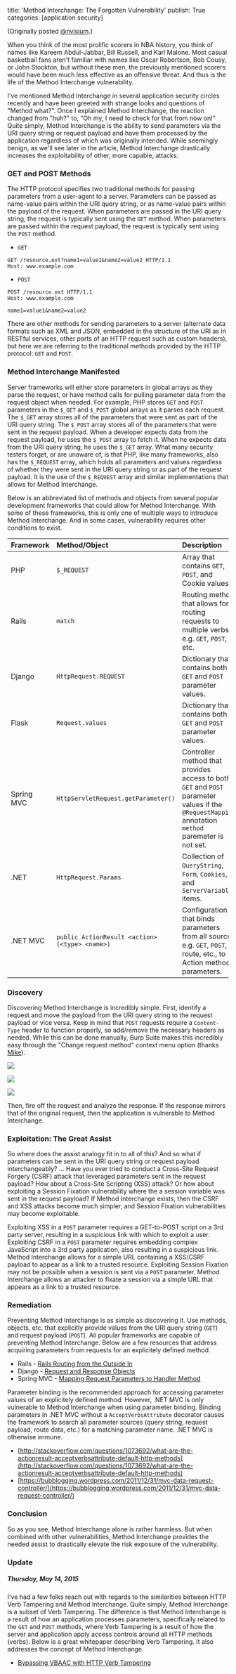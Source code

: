 title: 'Method Interchange: The Forgotten Vulnerability'
publish: True
categories: [application security]

(Originally posted [@nvisium](https://blog.nvisium.com/2015/05/method-interchange-forgotten.html).)

When you think of the most prolific scorers in NBA history, you think of names like Kareem Abdul-Jabbar, Bill Russell, and Karl Malone. Most casual basketball fans aren't familiar with names like Oscar Robertson, Bob Cousy, or John Stockton, but without these men, the previously mentioned scorers would have been much less effective as an offensive threat. And thus is the life of the Method Interchange vulnerability.

<!-- READMORE -->

I've mentioned Method Interchange in several application security circles recently and have been greeted with strange looks and questions of "Method what?". Once I explained Method Interchange, the reaction changed from "huh?" to, "Oh my, I need to check for that from now on!" Quite simply, Method Interchange is the ability to send parameters via the URI query string or request payload and have them processed by the application regardless of which was originally intended. While seemingly benign, as we'll see later in the article, Method Interchange drastically increases the exploitability of other, more capable, attacks.

### GET and POST Methods

The HTTP protocol specifies two traditional methods for passing parameters from a user-agent to a server. Parameters can be passed as name-value pairs within the URI query string, or as name-value pairs within the payload of the request. When parameters are passed in the URI query string, the request is typically sent using the `GET` method. When parameters are passed within the request payload, the request is typically sent using the `POST` method.

* `GET`

```
GET /resource.ext?name1=value1&name2=value2 HTTP/1.1
Host: www.example.com
```

* `POST`

```
POST /resource.ext HTTP/1.1
Host: www.example.com

name1=value1&name2=value2
```

There are other methods for sending parameters to a server (alternate data formats such as XML and JSON, embedded in the structure of the URI as in RESTful services, other parts of an HTTP request such as custom headers), but here we are referring to the traditional methods provided by the HTTP protocol: `GET` and `POST`.

### Method Interchange Manifested

Server frameworks will either store parameters in global arrays as they parse the request, or have method calls for pulling parameter data from the request object when needed. For example, PHP stores `GET` and `POST` parameters in the `$_GET` and `$_POST` global arrays as it parses each request. The `$_GET` array stores all of the parameters that were sent as part of the URI query string. The `$_POST` array stores all of the parameters that were sent in the request payload. When a developer expects data from the request payload, he uses the `$_POST` array to fetch it. When he expects data from the URI query string, he uses the `$_GET` array. What many security testers forget, or are unaware of, is that PHP, like many frameworks, also has the `$_REQUEST` array, which holds all parameters and values regardless of whether they were sent in the URI query string or as part of the request payload. It is the use of the `$_REQUEST` array and similar implementations that allows for Method Interchange.

Below is an abbreviated list of methods and objects from several popular development frameworks that could allow for Method Interchange. With some of these frameworks, this is only one of multiple ways to introduce Method Interchange. And in some cases, vulnerability requires other conditions to exist.

| Framework | Method/Object | Description |
| :--- | :--- | :--- |
| PHP | `$_REQUEST` | Array that contains `GET`, `POST`, and Cookie values. |
| Rails | `match` | Routing method that allows for routing requests to multiple verbs e.g. `GET`, `POST`, etc. |
| Django | `HttpRequest.REQUEST` | Dictionary that contains both `GET` and `POST` parameter values. |
| Flask | `Request.values` | Dictionary that contains both `GET` and `POST` parameter values. |
| Spring MVC | `HttpServletRequest.getParameter()` | Controller method that provides access to both `GET` and `POST` parameter values if the `@RequestMapping` annotation `method` paremeter is not set. |
| .NET | `HttpRequest.Params` | Collection of `QueryString`, `Form`, `Cookies`, and `ServerVariables` items. |
| .NET MVC | `public ActionResult <action>(<type> <name>)` | Configuration that binds parameters from all sources e.g. `GET`, `POST`, route, etc., to Action method parameters. |

### Discovery

Discovering Method Interchange is incredibly simple. First, identify a request and move the payload from the URI query string to the request payload or vice versa. Keep in mind that `POST` requests require a `Content-Type` header to function properly, so add/remove the necessary headers as needed. While this can be done manually, Burp Suite makes this incredibly easy through the "Change request method" context menu option (thanks [Mike](https://twitter.com/mccabe615)).

[![](/images/posts/method_interchange_burp_1.png)](/images/posts/method_interchange_burp_1.png)

[![](/images/posts/method_interchange_burp_2.png)](/images/posts/method_interchange_burp_2.png)

[![](/images/posts/method_interchange_burp_3.png)](/images/posts/method_interchange_burp_3.png)

Then, fire off the request and analyze the response. If the response mirrors that of the original request, then the application is vulnerable to Method Interchange.

### Exploitation: The Great Assist

So where does the assist analogy fit in to all of this? And so what if parameters can be sent in the URI query string or request payload interchangeably? ... Have you ever tried to conduct a Cross-Site Request Forgery (CSRF) attack that leveraged parameters sent in the request payload? How about a Cross-Site Scripting (XSS) attack? Or how about exploiting a Session Fixation vulnerability where the a session variable was sent in the request payload? If Method Interchange exists, then the CSRF and XSS attacks become much simpler, and Session Fixation vulnerabilities may become exploitable.

Exploiting XSS in a `POST` parameter requires a GET-to-POST script on a 3rd party server, resulting in a suspicious link with which to exploit a user. Exploiting CSRF in a `POST` parameter requires embedding complex JavaScript into a 3rd party application, also resulting in a suspicious link. Method Interchange allows for a simple URL containing a XSS/CSRF payload to appear as a link to a trusted resource. Exploiting Session Fixation may not be possible when a session is sent via a `POST` parameter. Method Interchange allows an attacker to fixate a session via a simple URL that appears as a link to a trusted resource.

### Remediation

Preventing Method Interchange is as simple as discovering it. Use methods, objects, etc. that explicitly provide values from the URI query string (`GET`) and request payload (`POST`). All popular frameworks are capable of preventing Method Interchange. Below are a few resources that address acquiring parameters from requests for an explicitely defined method.

* Rails - [Rails Routing from the Outside In](http://guides.rubyonrails.org/routing.html)
* Django - [Request and Response Objects](https://docs.djangoproject.com/en/1.8/ref/request-response/#django.http.HttpRequest.REQUEST)
* Spring MVC - [Mapping Request Parameters to Handler Method](http://www.codejava.net/frameworks/spring/14-tips-for-writing-spring-mvc-controller#RequestParam)

Parameter binding is the recommended approach for accessing parameter values of an explicitely defined method. However, .NET MVC is only vulnerable to Method Interchange when using parameter binding. Binding parameters in .NET MVC without a `AcceptVerbsAttribute` decorator causes the framework to search all parameter sources (query string, request payload, route data, etc.) for a matching parameter name. .NET MVC is otherwise immune.

* [http://stackoverflow.com/questions/1073692/what-are-the-actionresult-acceptverbsattribute-default-http-methods](http://stackoverflow.com/questions/1073692/what-are-the-actionresult-acceptverbsattribute-default-http-methods)
* [https://bubblogging.wordpress.com/2011/12/31/mvc-data-request-controller/](https://bubblogging.wordpress.com/2011/12/31/mvc-data-request-controller/)

### Conclusion

So as you see, Method Interchange alone is rather harmless. But when combined with other vulnerabilities, Method Interchange provides the needed assist to drastically elevate the risk exposure of the vulnerability.

### Update

##### Thursday, May 14, 2015

I've had a few folks reach out with regards to the similarities between HTTP Verb Tampering and Method Interchange. Quite simply, Method Interchange is a subset of Verb Tampering. The difference is that Method Interchange is a result of how an application processes parameters, specifically related to the `GET` and `POST` methods, where Verb Tampering is a result of how the server and application apply access controls around all HTTP methods (verbs). Below is a great whitepaper describing Verb Tampering. It also addresses the concept of Method Interchange.

* [Bypassing VBAAC with HTTP Verb Tampering](http://www.aspectsecurity.com/research-presentations/bypassing-vbaac-with-http-verb-tampering)
